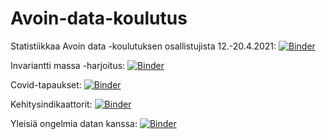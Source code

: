 # Avoin-data-koulutus

Statistiikkaa Avoin data -koulutuksen osallistujista 12.-20.4.2021: [![Binder](https://mybinder.org/badge_logo.svg)](https://mybinder.org/v2/gh/JuhaTeuho/Avoin-data-koulutus/HEAD?filepath=koulutus_osallistujat.ipynb)

Invariantti massa -harjoitus: [![Binder](https://mybinder.org/badge_logo.svg)](https://mybinder.org/v2/gh/JuhaTeuho/Avoin-data-koulutus/HEAD?filepath=invariantti_massa.ipynb)

Covid-tapaukset: [![Binder](https://mybinder.org/badge_logo.svg)](https://mybinder.org/v2/gh/JuhaTeuho/Avoin-data-koulutus/HEAD?filepath=covid-plots.ipynb)

Kehitysindikaattorit: [![Binder](https://mybinder.org/badge_logo.svg)](https://mybinder.org/v2/gh/JuhaTeuho/Avoin-data-koulutus/HEAD?filepath=Indicators.ipynb)

Yleisiä ongelmia datan kanssa: [![Binder](https://mybinder.org/badge_logo.svg)](https://mybinder.org/v2/gh/JuhaTeuho/Avoin-data-koulutus/HEAD?filepath=yleisia-ongelmia.ipynb)
